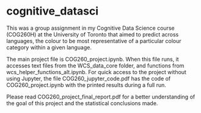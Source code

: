 # cognitive_datasci
This was a group assignment in my Cognitive Data Science course (COG260H) at the University of Toronto that aimed to predict across languages, the colour to be most representative of a particular colour category within a given language.

The main project file is COG260_project.ipynb. When this file runs, it accesses text files from the WCS_data_core folder, and functions from wcs_helper_functions_alt.ipynb. For quick access to the project without using Jupyter, the file COG260_jupyter_code.pdf has the code of COG260_project.ipynb with the printed results during a full run. 

Please read COG260_project_final_report.pdf for a better understanding of the goal of this project and the statistical conclusions made. 
